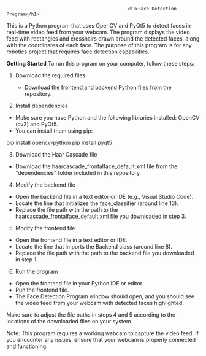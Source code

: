                                                 <h1>Face Detection Program</h1>

This is a Python program that uses OpenCV and PyQt5 to detect faces in real-time video feed from your webcam. The program displays the video feed with rectangles and crosshairs drawn around the detected faces, along with the coordinates of each face. The purpose of this program is for any robotics project that requires face detection capabilities.

**Getting Started**
To run this program on your computer, follow these steps:

1. Download the required files
      - Download the frontend and backend Python files from the repository.

2. Install dependencies
- Make sure you have Python and the following libraries installed: OpenCV (cv2) and PyQt5.
- You can install them using pip:

pip install opencv-python
pip install pyqt5

3. Download the Haar Cascade file
- Download the haarcascade_frontalface_default.xml file from the "dependencies" folder included in this repository.

4. Modify the backend file
- Open the backend file in a text editor or IDE (e.g., Visual Studio Code).
- Locate the line that initializes the face_classifier (around line 13).
- Replace the file path with the path to the haarcascade_frontalface_default.xml file you downloaded in step 3.

5. Modify the frontend file
- Open the frontend file in a text editor or IDE.
- Locate the line that imports the Backend class (around line 8).
- Replace the file path with the path to the backend file you downloaded in step 1.

6. Run the program
- Open the frontend file in your Python IDE or editor.
- Run the frontend file.
- The Face Detection Program window should open, and you should see the video feed from your webcam with detected faces highlighted.

Make sure to adjust the file paths in steps 4 and 5 according to the locations of the downloaded files on your system.

Note: This program requires a working webcam to capture the video feed. If you encounter any issues, ensure that your webcam is properly connected and functioning.
